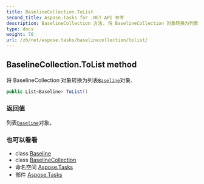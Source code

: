 ```yaml
---
title: BaselineCollection.ToList
second_title: Aspose.Tasks for .NET API 参考
description: BaselineCollection 方法. 将 BaselineCollection 对象转换为列表Baseline对象.
type: docs
weight: 70
url: /zh/net/aspose.tasks/baselinecollection/tolist/
---
```

## BaselineCollection.ToList method

将 BaselineCollection 对象转换为列表[`Baseline`](../../baseline/)对象.

```csharp
public List<Baseline> ToList()
```

### 返回值

列表[`Baseline`](../../baseline/)对象。

### 也可以看看

* class [Baseline](../../baseline/)
* class [BaselineCollection](../)
* 命名空间 [Aspose.Tasks](../../baselinecollection/)
* 部件 [Aspose.Tasks](../../../)


